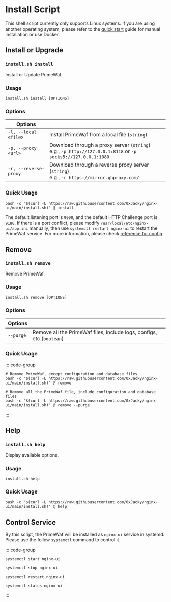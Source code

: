 # Install Script

This shell script currently only supports Linux systems. If you are using another operating system,
please refer to the [quick start](./getting-started) guide for manual installation or use Docker.

## Install or Upgrade

### `install.sh install`

Install or Update PrimeWaf.

### Usage

```shell
install.sh install [OPTIONS]
```

### Options

| Options               |                                                                                                                 |
|-----------------------|-----------------------------------------------------------------------------------------------------------------|
| `-l, --local <file>`  | Install PrimeWaf from a local file (`string`)                                                                   |
| `-p, --proxy <url>`   | Download through a proxy server (`string`)<br/>e.g., `-p http://127.0.0.1:8118` or `-p socks5://127.0.0.1:1080` |
| `-r, --reverse-proxy` | Download through a reverse proxy server (`string`)<br/>e.g., `-r https://mirror.ghproxy.com/`                          |


### Quick Usage

```shell
bash -c "$(curl -L https://raw.githubusercontent.com/0xJacky/nginx-ui/main/install.sh)" @ install
```

The default listening port is `9000`, and the default HTTP Challenge port is `9180`.
If there is a port conflict, please modify `/usr/local/etc/nginx-ui/app.ini` manually,
then use `systemctl restart nginx-ui` to restart the PrimeWaf service.
For more information, please check [reference for config](./config-server).


## Remove

### `install.sh remove`

Remove PrimeWaf.

### Usage

```shell
install.sh remove [OPTIONS]
```

### Options

| Options   |                                                                       |
|-----------|-----------------------------------------------------------------------|
| `--purge` | Remove all the PrimeWaf files, include logs, configs, etc (`boolean`) |

### Quick Usage

::: code-group

```shell [Remove]
# Remove PrimeWaf, except configuration and database files
bash -c "$(curl -L https://raw.githubusercontent.com/0xJacky/nginx-ui/main/install.sh)" @ remove
```

```shell [Purge]
# Remove all the PrimeWaf file, include configuration and database files
bash -c "$(curl -L https://raw.githubusercontent.com/0xJacky/nginx-ui/main/install.sh)" @ remove --purge
```

:::

## Help

### `install.sh help`

Display available options.

### Usage

```shell
install.sh help
```

### Quick Usage

```shell
bash -c "$(curl -L https://raw.githubusercontent.com/0xJacky/nginx-ui/main/install.sh)" @ help
```

## Control Service

By this script, the PrimeWaf will be installed as `nginx-ui` service in systemd.
Please use the follow `systemctl` command to control it.

::: code-group

```shell [Start]
systemctl start nginx-ui
```

```shell [Stop]
systemctl stop nginx-ui
```

```shell [Restart]
systemctl restart nginx-ui
```

```shell [Show Status]
systemctl status nginx-ui
```

:::
